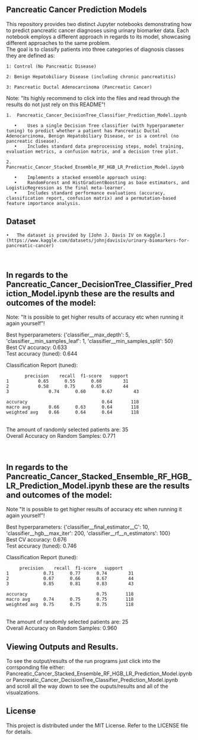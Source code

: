 Pancreatic Cancer Prediction Models
-------------------------------

This repository provides two distinct Jupyter notebooks demonstrating how to predict pancreatic cancer diagnoses using urinary biomarker data. Each notebook employs a different approach in regards to its model, showcasing different approaches to the same problem. 
<br>
The goal is to classify patients into three categories of diagnosis classes they are defined as:

	1: Control (No Pancreatic Disease)
 	
	2: Benign Hepatobiliary Disease (including chronic pancreatitis)
 	
	3: Pancreatic Ductal Adenocarcinoma (Pancreatic Cancer)

Note: "Its highly recommend to click into the files and read through the results do not just rely on this README"!
	
	1.	Pancreatic_Cancer_DecisionTree_Classifier_Prediction_Model.ipynb
 
       •	Uses a single Decision Tree classifier (with hyperparameter tuning) to predict whether a patient has Pancreatic Ductal Adenocarcinoma, Benign Hepatobiliary Disease, or is a control (no pancreatic disease).
       •	Includes standard data preprocessing steps, model training, evaluation metrics, a confusion matrix, and a decision tree plot.
       
	2.	Pancreatic_Cancer_Stacked_Ensemble_RF_HGB_LR_Prediction_Model.ipynb
 
       •	Implements a stacked ensemble approach using:
       •	RandomForest and HistGradientBoosting as base estimators, and LogisticRegression as the final meta-learner.
       •	Includes standard performance evaluations (accuracy, classification report, confusion matrix) and a permutation-based feature importance analysis.


Dataset
-------------------------------
	•	The dataset is provided by [John J. Davis IV on Kaggle.](https://www.kaggle.com/datasets/johnjdavisiv/urinary-biomarkers-for-pancreatic-cancer)

<br>

In regards to the Pancreatic_Cancer_DecisionTree_Classifier_Prediction_Model.ipynb these are the results and outcomes of the model:
-------------------------------
Note: "It is possible to get higher results of accuracy etc when running it again yourself"!
<br>

Best hyperparameters: {'classifier__max_depth': 5, 'classifier__min_samples_leaf': 1, 'classifier__min_samples_split': 50}
<br>
Best CV accuracy: 0.633
<br>
Test accuracy (tuned): 0.644

Classification Report (tuned):

 		   precision    recall  f1-score   support
	1       	0.65      0.55      0.60        31
	2       	0.58      0.75      0.65        44
	3               0.74      0.60      0.67        43

	accuracy                            0.64       118
	macro avg       0.66      0.63      0.64       118
	weighted avg    0.66      0.64      0.64       118

<br>
The amount of randomly selected patients are: 35
<br>
Overall Accuracy on Random Samples: 0.771


<br>
<br>
<br>


In regards to the Pancreatic_Cancer_Stacked_Ensemble_RF_HGB_LR_Prediction_Model.ipynb these are the results and outcomes of the model:
-------------------------------
Note "It is possible to get higher results of accuracy etc when running it again yourself"!
<br>

Best hyperparameters: {'classifier__final_estimator__C': 10, 'classifier__hgb__max_iter': 200, 'classifier__rf__n_estimators': 100}
<br>
Best CV accuracy: 0.676
<br>
Test accuracy (tuned): 0.746

Classification Report (tuned):	

  		 precision    recall  f1-score   support
	1             0.71      0.77      0.74        31
	2             0.67      0.66      0.67        44
	3             0.85      0.81      0.83        43

	accuracy                          0.75       118
	macro avg     0.74      0.75      0.75       118
	weighted avg  0.75      0.75      0.75       118

<br>
The amount of randomly selected patients are: 25
<br>
Overall Accuracy on Random Samples: 0.960


Viewing Outputs and Results.
-------------------------------

To see the output/results of the run programs just click into the corrsponding file either:
<br>
Pancreatic_Cancer_Stacked_Ensemble_RF_HGB_LR_Prediction_Model.ipynb or Pancreatic_Cancer_DecisionTree_Classifier_Prediction_Model.ipynb 
<br>
and scroll all the way down to see the ouputs/results and all of the visualzations.


License
-------------------------------
This project is distributed under the MIT License. Refer to the LICENSE file for details.









